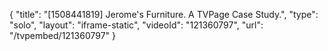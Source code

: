 {
    "title": "[1508441819] Jerome's Furniture. A TVPage Case Study.",
    "type": "solo",
    "layout": "iframe-static",
    "videoId": "121360797",
    "url": "\/tvpembed\/121360797"
}